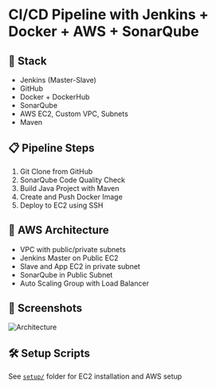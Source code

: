 # CI/CD Pipeline with Jenkins + Docker + AWS + SonarQube

## 🧩 Stack
- Jenkins (Master-Slave)
- GitHub
- Docker + DockerHub
- SonarQube
- AWS EC2, Custom VPC, Subnets
- Maven

## 📋 Pipeline Steps
1. Git Clone from GitHub
2. SonarQube Code Quality Check
3. Build Java Project with Maven
4. Create and Push Docker Image
5. Deploy to EC2 using SSH

## 📌 AWS Architecture
- VPC with public/private subnets
- Jenkins Master on Public EC2
- Slave and App EC2 in private subnet
- SonarQube in Public Subnet
- Auto Scaling Group with Load Balancer

## 📸 Screenshots
![Architecture](images/architecture-diagram.png)

## 🛠️ Setup Scripts
See [`setup/`](./setup) folder for EC2 installation and AWS setup
